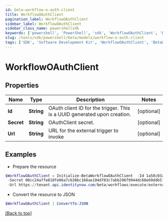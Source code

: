 ```yaml
---
id: beta-workflow-o-auth-client
title: WorkflowOAuthClient
pagination_label: WorkflowOAuthClient
sidebar_label: WorkflowOAuthClient
sidebar_class_name: powershellsdk
keywords: ['powershell', 'PowerShell', 'sdk', 'WorkflowOAuthClient', 'BetaWorkflowOAuthClient'] 
slug: /tools/sdk/powershell/beta/models/workflow-o-auth-client
tags: ['SDK', 'Software Development Kit', 'WorkflowOAuthClient', 'BetaWorkflowOAuthClient']
---
```



# WorkflowOAuthClient

## Properties

Name | Type | Description | Notes
------------ | ------------- | ------------- | -------------
**Id** | **String** | OAuth client ID for the trigger. This is a UUID generated upon creation. | [optional] 
**Secret** | **String** | OAuthClient secret. | [optional] 
**Url** | **String** | URL for the external trigger to invoke | [optional] 

## Examples

- Prepare the resource
```powershell
$WorkflowOAuthClient = Initialize-BetaWorkflowOAuthClient  -Id 1a58c03a6bf64dc2876f6988c6e2c7b7 `
 -Secret 00cc24a7fe810fe06a7cb38bc168ae104d703c7abb296f9944dc68e69ddb578b `
 -Url https://tenant.api.identitynow.com/beta/workflows/execute/external/c17bea3a-574d-453c-9e04-4365fbf5af0b
```

- Convert the resource to JSON
```powershell
$WorkflowOAuthClient | ConvertTo-JSON
```


[[Back to top]](#) 

